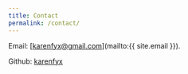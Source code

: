 ```yaml
---
title: Contact
permalink: /contact/
---
```


Email: [karenfyx@gmail.com](mailto:{{ site.email }}).

Github: [karenfyx](https://github.com/karenfyx) 

